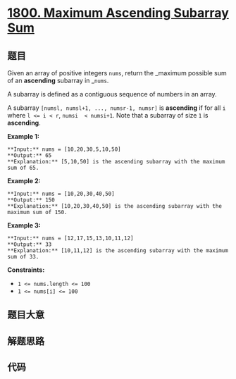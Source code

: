 # [1800. Maximum Ascending Subarray Sum](https://leetcode.com/problems/maximum-ascending-subarray-sum)

## 题目

Given an array of positive integers `nums`, return the _maximum possible sum
of an **ascending** subarray in _`nums`.

A subarray is defined as a contiguous sequence of numbers in an array.

A subarray `[numsl, numsl+1, ..., numsr-1, numsr]` is **ascending** if for all
`i` where `l <= i < r`, `numsi  < numsi+1`. Note that a subarray of size `1`
is **ascending**.



**Example 1:**

    
    
    **Input:** nums = [10,20,30,5,10,50]
    **Output:** 65
    **Explanation:** [5,10,50] is the ascending subarray with the maximum sum of 65.
    

**Example 2:**

    
    
    **Input:** nums = [10,20,30,40,50]
    **Output:** 150
    **Explanation:** [10,20,30,40,50] is the ascending subarray with the maximum sum of 150.
    

**Example 3:**

    
    
    **Input:** nums = [12,17,15,13,10,11,12]
    **Output:** 33
    **Explanation:** [10,11,12] is the ascending subarray with the maximum sum of 33.
    



**Constraints:**

  * `1 <= nums.length <= 100`
  * `1 <= nums[i] <= 100`


## 题目大意

## 解题思路

## 代码

```javascript

```
